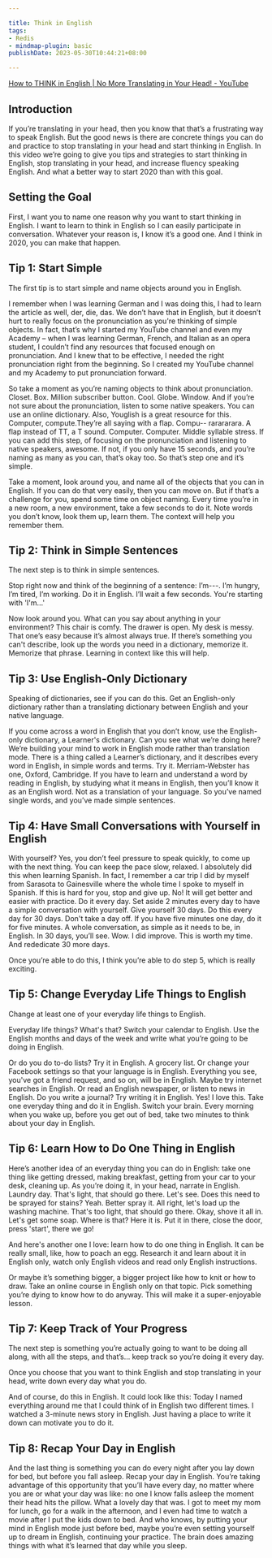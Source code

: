 ```yaml
---

title: Think in English
tags:
- Redis
- mindmap-plugin: basic
publishDate: 2023-05-30T10:44:21+08:00

---
```


[How to THINK in English | No More Translating in Your Head! - YouTube](https://www.youtube.com/watch?v=SJOnhWiJArM)

## Introduction

If you’re translating in your head, then you know that that’s a frustrating way to speak English. But the good news is there are concrete things you can do and practice to stop translating in your head and start thinking in English. In this video we’re going to give you tips and strategies to start thinking in English, stop translating in your head, and increase fluency speaking English. And what a better way to start 2020 than with this goal.

## Setting the Goal

First, I want you to name one reason why you want to start thinking in English. I want to learn to think in English so I can easily participate in conversation. Whatever your reason is, I know it’s a good one. And I think in 2020, you can make that happen.

## Tip 1: Start Simple

The first tip is to start simple and name objects around you in English.

I remember when I was learning German and I was doing this, I had to learn the article as well, der, die, das. We don’t have that in English, but it doesn’t hurt to really focus on the pronunciation as you're thinking of simple objects. In fact, that’s why I started my YouTube channel and even my Academy – when I was learning German, French, and Italian as an opera student, I couldn’t find any resources that focused enough on pronunciation. And I knew that to be effective, I needed the right pronunciation right from the beginning. So I created my YouTube channel and my Academy to put pronunciation forward.

So take a moment as you’re naming objects to think about pronunciation. Closet. Box. Million subscriber button. Cool. Globe. Window. And if you’re not sure about the pronunciation, listen to some native speakers. You can use an online dictionary. Also, Youglish is a great resource for this. Computer, compute.They’re all saying with a flap. Compu-- rarararara. A flap instead of TT, a T sound. Computer. Computer. Middle syllable stress. If you can add this step, of focusing on the pronunciation and listening to native speakers, awesome. If not, if you only have 15 seconds, and you’re naming as many as you can, that’s okay too. So that’s step one and it’s simple.

Take a moment, look around you, and name all of the objects that you can in English. If you can do that very easily, then you can move on. But if that’s a challenge for you, spend some time on object naming. Every time you’re in a new room, a new environment, take a few seconds to do it. Note words you don’t know, look them up, learn them. The context will help you remember them.

## Tip 2: Think in Simple Sentences

The next step is to think in simple sentences.

Stop right now and think of the beginning of a sentence: I’m---. I’m hungry, I’m tired, I’m working. Do it in English. I’ll wait a few seconds. You're starting with 'I'm…'

Now look around you. What can you say about anything in your environment? This chair is comfy. The drawer is open. My desk is messy. That one’s easy because it’s almost always true. If there’s something you can't describe, look up the words you need in a dictionary, memorize it. Memorize that phrase. Learning in context like this will help.

## Tip 3: Use English-Only Dictionary

Speaking of dictionaries, see if you can do this. Get an English-only dictionary rather than a translating dictionary between English and your native language.

If you come across a word in English that you don’t know, use the English-only dictionary, a Learner's dictionary. Can you see what we’re doing here? We’re building your mind to work in English mode rather than translation mode. There is a thing called a Learner’s dictionary, and it describes every word in English, in simple words and terms. Try it. Merriam-Webster has one, Oxford, Cambridge. If you have to learn and understand a word by reading in English, by studying what it means in English, then you’ll know it as an English word. Not as a translation of your language. So you’ve named single words, and you’ve made simple sentences.

## Tip 4: Have Small Conversations with Yourself in English

With yourself? Yes, you don’t feel pressure to speak quickly, to come up with the next thing. You can keep the pace slow, relaxed. I absolutely did this when learning Spanish. In fact, I remember a car trip I did by myself from Sarasota to Gainesville where the whole time I spoke to myself in Spanish. If this is hard for you, stop and give up. No! It will get better and easier with practice. Do it every day. Set aside 2 minutes every day to have a simple conversation with yourself. Give yourself 30 days. Do this every day for 30 days. Don't take a day off. If you have five minutes one day, do it for five minutes. A whole conversation, as simple as it needs to be, in English. In 30 days, you’ll see. Wow. I did improve. This is worth my time. And rededicate 30 more days.

Once you’re able to do this, I think you’re able to do step 5, which is really exciting.

## Tip 5: Change Everyday Life Things to English

Change at least one of your everyday life things to English.

Everyday life things? What's that? Switch your calendar to English. Use the English months and days of the week and write what you’re going to be doing in English.

Or do you do to-do lists? Try it in English. A grocery list. Or change your Facebook settings so that your language is in English. Everything you see, you've got a friend request, and so on, will be in English. Maybe try internet searches in English. Or read an English newspaper, or listen to news in English. Do you write a journal? Try writing it in English. Yes! I love this. Take one everyday thing and do it in English. Switch your brain. Every morning when you wake up, before you get out of bed, take two minutes to think about your day in English.

## Tip 6: Learn How to Do One Thing in English

Here’s another idea of an everyday thing you can do in English: take one thing like getting dressed, making breakfast, getting from your car to your desk, cleaning up. As you’re doing it, in your head, narrate in English. Laundry day. That's light, that should go there. Let's see. Does this need to be sprayed for stains? Yeah. Better spray it. All right, let's load up the washing machine. That's too light, that should go there. Okay, shove it all in. Let's get some soap. Where is that? Here it is. Put it in there, close the door, press 'start', there we go!

And here's another one I love: learn how to do one thing in English. It can be really small, like, how to poach an egg. Research it and learn about it in English only, watch only English videos and read only English instructions.

Or maybe it’s something bigger, a bigger project like how to knit or how to draw. Take an online course in English only on that topic. Pick something you’re dying to know how to do anyway. This will make it a super-enjoyable lesson.

## Tip 7: Keep Track of Your Progress

The next step is something you’re actually going to want to be doing all along, with all the steps, and that’s… keep track so you’re doing it every day.

Once you choose that you want to think English and stop translating in your head, write down every day what you do.

And of course, do this in English. It could look like this: Today I named everything around me that I could think of in English two different times. I watched a 3-minute news story in English. Just having a place to write it down can motivate you to do it.

## Tip 8: Recap Your Day in English

And the last thing is something you can do every night after you lay down for bed, but before you fall asleep. Recap your day in English. You’re taking advantage of this opportunity that you’ll have every day, no matter where you are or what your day was like: no one I know falls asleep the moment their head hits the pillow. What a lovely day that was. I got to meet my mom for lunch, go for a walk in the afternoon, and I even had time to watch a movie after I put the kids down to bed. And who knows, by putting your mind in English mode just before bed, maybe you’re even setting yourself up to dream in English, continuing your practice. The brain does amazing things with what it’s learned that day while you sleep.
